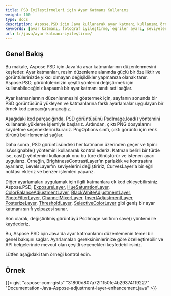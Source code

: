 ```yaml
---
title: PSD İyileştirmeleri için Ayar Katmanı Kullanımı
weight: 100
type: docs
description: Aspose.PSD için Java kullanarak ayar katmanı kullanımı örnekleri
keywords: [ayar katmanı, fotoğraf iyileştirme, eğriler ayarı, seviyeler iyileştirmesi, ters çevirme, fotoğraf filtresi, psd api, java, kod örneği]
url: tr/java/ayar-katmanı-iyileştirme/
---
```


## **Genel Bakış**

Bu makale, Aspose.PSD için Java'da ayar katmanlarının düzenlenmesini keşfeder. Ayar katmanları, resim düzenleme alanında güçlü bir özelliktir ve görüntülerinizde yıkıcı olmayan değişiklikler yapmanıza olanak tanır. Aspose.PSD, görüntülerinizin çeşitli yönlerini değiştirmek için kullanabileceğiniz kapsamlı bir ayar katmanı sınıfı seti sağlar.

Ayar katmanlarının düzenlenmesini göstermek için, sayfanın sonunda bir PSD görüntüsünü yükleyen ve katmanlarına farklı ayarlamalar uygulayan bir örnek kod parçacığı sunacağız.

Aşağıdaki kod parçacığında, PSD görüntüsünü PsdImage.load() yöntemini kullanarak yükleme işlemiyle başlarız. Ardından, çıktı PNG dosyalarını kaydetme seçeneklerini kurarız. PngOptions sınıfı, çıktı görüntü için renk türünü belirlememizi sağlar.

Daha sonra, PSD görüntüsündeki her katmanın üzerinden geçer ve tipini isAssignable() yöntemini kullanarak kontrol ederiz. Katman belirli bir türde ise, cast() yöntemini kullanarak onu bu türe dönüştürür ve istenen ayarı uygularız. Örneğin, BrightnessContrastLayer'ın parlaklık ve kontrastını ayarlarız, LevelsLayer'ın seviyelerini değiştiririz, CurvesLayer'a bir eğri noktası ekleriz ve benzer işlemleri yaparız.

Diğer ayarlamaları uygulamak için ilgili katmanlara ek kod ekleyebilirsiniz. Aspose.PSD, [ExposureLayer](https://reference.aspose.com/psd/java/com.aspose.psd.fileformats.psd.layers.adjustmentlayers/exposurelayer), [HueSaturationLayer](https://reference.aspose.com/psd/java/com.aspose.psd.fileformats.psd.layers.adjustmentlayers/HueSaturationLayer), [ColorBalanceAdjustmentLayer](https://reference.aspose.com/psd/java/com.aspose.psd.fileformats.psd.layers.adjustmentlayers/ColorBalanceAdjustmentLayer), [BlackWhiteAdjustmentLayer](https://reference.aspose.com/psd/java/com.aspose.psd.fileformats.psd.layers.adjustmentlayers/BlackWhiteAdjustmentLayer), [PhotoFilterLayer](https://reference.aspose.com/psd/java/com.aspose.psd.fileformats.psd.layers.adjustmentlayers/PhotoFilterLayer), [ChannelMixerLayer](https://reference.aspose.com/psd/java/com.aspose.psd.fileformats.psd.layers.adjustmentlayers/ChannelMixerLayer), [InvertAdjustmentLayer](https://reference.aspose.com/psd/java/com.aspose.psd.fileformats.psd.layers.adjustmentlayers/InvertAdjustmentLayer), [PosterizeLayer](https://reference.aspose.com/psd/java/com.aspose.psd.fileformats.psd.layers.adjustmentlayers/PosterizeLayer), [ThresholdLayer](https://reference.aspose.com/psd/java/com.aspose.psd.fileformats.psd.layers.adjustmentlayers/ThresholdLayer), [SelectiveColorLayer](https://reference.aspose.com/psd/java/com.aspose.psd.fileformats.psd.layers.adjustmentlayers/SelectiveColorLayer) gibi geniş bir ayar katmanı sınıfı yelpazesi sunar.

Son olarak, değiştirilmiş görüntüyü PsdImage sınıfının save() yöntemi ile kaydederiz.

Bu, Aspose.PSD için Java'da ayar katmanlarını düzenlemenin temel bir genel bakışını sağlar. Ayarlamaları gereksinimlerinize göre özelleştirebilir ve API belgelerinde mevcut olan çeşitli seçenekleri keşfedebilirsiniz.

Lütfen aşağıdaki tam örneği kontrol edin.

## **Örnek**
{{< gist "aspose-com-gists" "31800d807a72f1f50fe4b29374119227" "Documentation-Java-Aspose-adjustment-layer-enhancement.java" >}}
